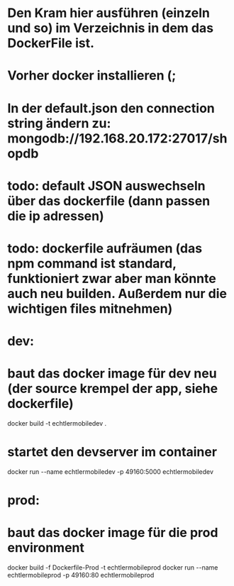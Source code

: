 # Den Kram hier ausführen (einzeln und so) im Verzeichnis in dem das DockerFile ist.
# Vorher docker installieren (;
# In der default.json den connection string ändern zu: mongodb://192.168.20.172:27017/shopdb
# todo: default JSON auswechseln über das dockerfile (dann passen die ip adressen) 
# todo: dockerfile aufräumen (das npm command ist standard, funktioniert zwar aber man könnte auch neu builden. Außerdem nur die wichtigen files mitnehmen)

# dev:
# baut das docker image für dev neu (der source krempel der app, siehe dockerfile)
docker build -t echtlermobiledev .
# startet den devserver im container
docker run --name echtlermobiledev -p 49160:5000 echtlermobiledev

# prod:
# baut das docker image für die prod environment
docker build -f Dockerfile-Prod -t echtlermobileprod
docker run --name echtlermobileprod -p 49160:80 echtlermobileprod